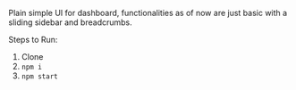Plain simple UI for dashboard, functionalities as of now are just basic with a sliding sidebar and breadcrumbs.

Steps to Run:

1) Clone
2) `npm i`
3) `npm start`